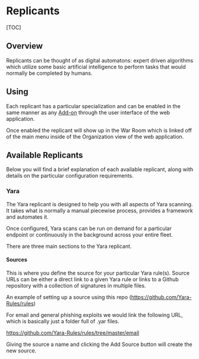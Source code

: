 # Replicants

[TOC]

## Overview
Replicants can be thought of as digital automatons: expert driven algorithms which utilize some basic artificial intelligence to perform tasks that would normally be completed by humans.

## Using
Each replicant has a particular specialization and can be enabled in the same manner as any [Add-on](user-addons.md) through the user interface of the web application.

Once enabled the replicant will show up in the War Room which is linked off of the main menu inside of the Organization view of the web application.

## Available Replicants
Below you will find a brief explanation of each available replicant, along with details on the particular configuration requirements.

### Yara
The Yara replicant is designed to help you with all aspects of Yara scanning. It takes what is normally a manual piecewise process, provides a framework and automates it.

Once configured, Yara scans can be run on demand for a particular endpoint or continuously in the background across your entire fleet.

There are three main sections to the Yara replicant.

#### Sources
This is where you define the source for your particular Yara rule(s). Source URLs can be either a direct link to a given Yara rule or links to a Github repository with a collection of signatures in multiple files.

An example of setting up a source using this repo (https://github.com/Yara-Rules/rules)

For email and general phishing exploits we would link the following URL, which is basically just a folder full of .yar files.

https://github.com/Yara-Rules/rules/tree/master/email

Giving the source a name and clicking the Add Source button will create the new source.
